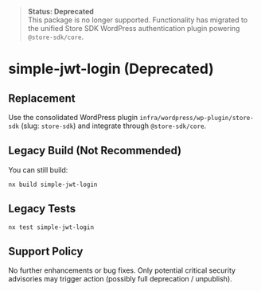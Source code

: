 > **Status: Deprecated**  
> This package is no longer supported. Functionality has migrated to the unified Store SDK WordPress authentication plugin powering `@store-sdk/core`.

# simple-jwt-login (Deprecated)

## Replacement

Use the consolidated WordPress plugin `infra/wordpress/wp-plugin/store-sdk` (slug: `store-sdk`) and integrate through `@store-sdk/core`.

## Legacy Build (Not Recommended)

You can still build:

```
nx build simple-jwt-login
```

## Legacy Tests

```
nx test simple-jwt-login
```

## Support Policy

No further enhancements or bug fixes. Only potential critical security advisories may trigger action (possibly full deprecation / unpublish).
